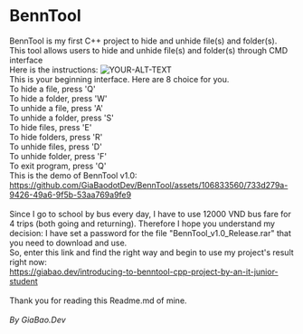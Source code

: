 # BennTool
BennTool is my first C++ project to hide and unhide file(s) and folder(s). This tool allows users to hide and unhide file(s) and folder(s) through CMD interface
<br>Here is the instructions:
<picture>
 <img alt="YOUR-ALT-TEXT" src="https://i.imgur.com/9YxCJUU.png">
</picture>
<br>This is your beginning interface. Here are 8 choice for you.
<br>To hide a file, press 'Q'
<br>To hide a folder, press 'W'
<br>To unhide a file, press 'A'
<br>To unhide a folder, press 'S'
<br>To hide files, press 'E'
<br>To hide folders, press 'R'
<br>To unhide files, press 'D'
<br>To unhide folder, press 'F'
<br>To exit program, press 'Q'
<br>This is the demo of BennTool v1.0:<br>
https://github.com/GiaBaodotDev/BennTool/assets/106833560/733d279a-9426-49a6-9f5b-53aa769a9fe9
<br><br>
Since I go to school by bus every day, I have to use 12000 VND bus fare for 4 trips (both going and returning). Therefore I hope you understand my decision: I have set a password for the file "BennTool_v1.0_Release.rar" that you need to download and use. <br>So, enter this link and find the right way and begin to use my project's result right now: <br>https://giabao.dev/introducing-to-benntool-cpp-project-by-an-it-junior-student<br><br>
Thank you for reading this Readme.md of mine.<br>
<br><i>By GiaBao.Dev</i>

